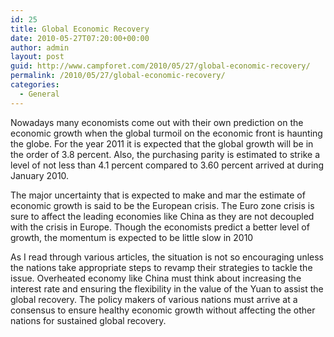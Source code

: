 ```yaml
---
id: 25
title: Global Economic Recovery
date: 2010-05-27T07:20:00+00:00
author: admin
layout: post
guid: http://www.campforet.com/2010/05/27/global-economic-recovery/
permalink: /2010/05/27/global-economic-recovery/
categories:
  - General
---
```

Nowadays many economists come out with their own prediction on the economic growth when the global turmoil on the economic front is haunting the globe. For the year 2011 it is expected that the global growth will be in the order of 3.8 percent. Also, the purchasing parity is estimated to strike a level of not less than 4.1 percent compared to 3.60 percent arrived at during January 2010.

The major uncertainty that is expected to make and mar the estimate of economic growth is said to be the European crisis. The Euro zone crisis is sure to affect the leading economies like China as they are not decoupled with the crisis in Europe. Though the economists predict a better level of growth, the momentum is expected to be little slow in 2010

As I read through various articles, the situation is not so encouraging unless the nations take appropriate steps to revamp their strategies to tackle the issue. Overheated economy like China must think about increasing the interest rate and ensuring the flexibility in the value of the Yuan to assist the global recovery. The policy makers of various nations must arrive at a consensus to ensure healthy economic growth without affecting the other nations for sustained global recovery.